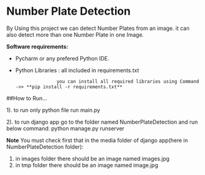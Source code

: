 # Number Plate Detection

By Using this project we can detect Number Plates from an image. it can also detect more than one Number Plate in one Image.

**Software requirements:**
- Pycharm or any prefered Python IDE.
- Python Libraries : all included in requirements.txt
                     
                     you can install all required libraries using Command ->> **pip install -r requirements.txt**

##How to Run...

1). to run only python file run main.py

2). to run django app go to the folder named NumberPlateDetection and run below command:
  python manage.py runserver

**Note**
You must check first that in the media folder of django app(here in NumberPlateDetection folder):
  1) in images folder there should be an image named images.jpg
  2) in tmp folder there should be an image named image.jpg
